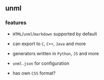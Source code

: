 
## unml

### features
* `HTML`/`unml`/`markdown` supported by default
* can export to `C`, `C++`, `Java` and more
* generators written in `Python`, `JS` and more
* `unml.json` for configuration

* has own `CSS` format?


